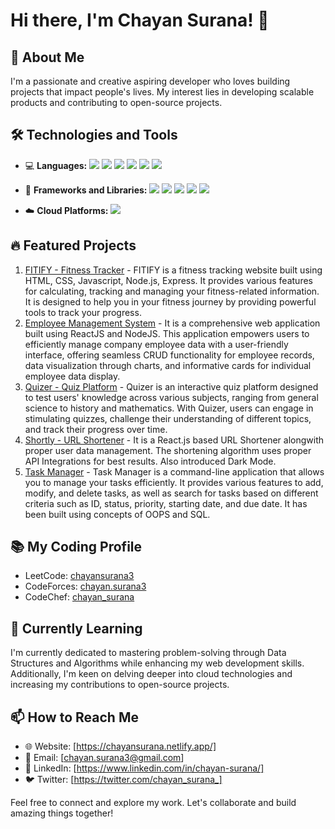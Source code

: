 # Hi there, I'm Chayan Surana! 👋

## 🚀 About Me
I'm a passionate and creative aspiring developer who loves building projects that impact people's lives. My interest lies in developing scalable products and contributing to open-source projects.                                                            

## 🛠️ Technologies and Tools
- 💻 **Languages:** 
  <img src="https://img.shields.io/badge/-C-A8B9CC?style=flat-square&logo=c%2B%2B&logoColor=white"> 
  <img src="https://img.shields.io/badge/-C++-00599C?style=flat-square&logo=c%2B%2B&logoColor=white"> 
  <img src="https://img.shields.io/badge/-Python-3776AB?style=flat-square&logo=python&logoColor=white"> 
  <img src="https://img.shields.io/badge/-JavaScript-F7DF1E?style=flat-square&logo=javascript&logoColor=black"> 
  <img src="https://img.shields.io/badge/-HTML5-E34F26?style=flat-square&logo=html5&logoColor=white"> 
  <img src="https://img.shields.io/badge/-CSS3-1572B6?style=flat-square&logo=css3&logoColor=white"> 

- 🧰 **Frameworks and Libraries:** 
  <img src="https://img.shields.io/badge/-Node.js-339933?style=flat-square&logo=node.js&logoColor=white"> 
  <img src="https://img.shields.io/badge/-React-61DAFB?style=flat-square&logo=react&logoColor=black">
  <img src="https://img.shields.io/badge/-Tailwind_CSS-38B2AC?style=flat-square&logo=tailwind-css&logoColor=white">
  <img src="https://img.shields.io/badge/-Express-000000?style=flat-square&logo=express&logoColor=white">
  <img src="https://img.shields.io/badge/-Bootstrap-7952B3?style=flat-square&logo=bootstrap&logoColor=white">

- ☁️ **Cloud Platforms:**
  <img src="https://img.shields.io/badge/-Google_Cloud_Platform-4285F4?style=flat-square&logo=google-cloud&logoColor=white">
  
## 🔥 Featured Projects
1. [FITIFY - Fitness Tracker](https://github.com/chayansurana3/FITIFY-Fitness-Tracker) - FITIFY is a fitness tracking website built using HTML, CSS, Javascript, Node.js, Express. It provides various features for calculating, tracking and managing your fitness-related information. It is designed to help you in your fitness journey by providing powerful tools to track your progress.
2. [Employee Management System](https://github.com/chayansurana3/Employee-Analytics.git) - It is a comprehensive web application built using ReactJS and NodeJS. This application empowers users to efficiently manage company employee data with a user-friendly interface, offering seamless CRUD functionality for employee records, data visualization through charts, and informative cards for individual employee data display.
3. [Quizer - Quiz Platform](https://github.com/chayansurana3/Quizer.git) - Quizer is an interactive quiz platform designed to test users' knowledge across various subjects, ranging from general science to history and mathematics. With Quizer, users can engage in stimulating quizzes, challenge their understanding of different topics, and track their progress over time.
4. [Shortly - URL Shortener]([https://github.com/chayansurana3/Shortly.git]) - It is a React.js based URL Shortener alongwith proper user data management. The shortening algorithm uses proper API Integrations for best results. Also introduced Dark Mode.
5. [Task Manager](https://github.com/chayansurana3/Task-Manager.git) - Task Manager is a command-line application that allows you to manage your tasks efficiently. It provides various features to add, modify, and delete tasks, as well as search for tasks based on different criteria such as ID, status, priority, starting date, and due date. It has been built using concepts of OOPS and SQL.

 ## 📚 My Coding Profile
- LeetCode: [chayansurana3](https://leetcode.com/chayansurana3/)
- CodeForces: [chayan.surana3](https://codeforces.com/profile/chayan.surana3)
- CodeChef: [chayan_surana](https://www.codechef.com/users/chayan_surana)

## 🌱 Currently Learning
I'm currently dedicated to mastering problem-solving through Data Structures and Algorithms while enhancing my web development skills. Additionally, I'm keen on delving deeper into cloud technologies and increasing my contributions to open-source projects.

## 📫 How to Reach Me
- 🌐 Website: [https://chayansurana.netlify.app/]
- 📧 Email: [chayan.surana3@gmail.com]
- 💼 LinkedIn: [https://www.linkedin.com/in/chayan-surana/]
- 🐦 Twitter: [https://twitter.com/chayan_surana_]

Feel free to connect and explore my work. Let's collaborate and build amazing things together!
